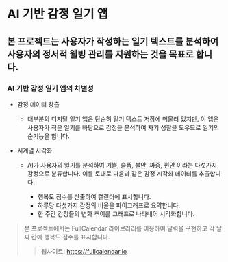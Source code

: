 # AI 기반 감정 일기 앱
## 본 프로젝트는 사용자가 작성하는 일기 텍스트를 분석하여 사용자의 정서적 웰빙 관리를 지원하는 것을 목표로 합니다.
### AI 기반 감정 일기 앱의 차별성
* 감정 데이터 창출
    + 대부분의 디지털 일기 앱은 단순히 일기 텍스트 저장에 머물러 있지만, 이 앱은 사용자가 적은 일기를 바탕으로 감정을 분석하여 자기 성찰을 도우므로 일기의 순기능을 합니다.
    
* 시계열 시각화
    + AI가 사용자의 일기를 분석하여 기쁨, 슬픔, 불안, 짜증, 편안 이라는 다섯가지 감정으로 분류합니다. 이를 토대로 다음과 같은 감정 시각화 데이터를 추출합니다.
      
        - 행복도 점수를 산출하여 캘린더에 표시합니다.
        - 하루당 다섯가지 감정의 비율을 파이그래프로 요약합니다.
        - 한 주간 감정들의 변화 추이를 그래프로 나타내어 시각화합니다.
     
> 본 프로젝트에서는 FullCalendar 라이브러리를 이용하여 달력을 구현하고 각 날짜 칸에 행복도 점수를 표시합니다.
>> 웹사이트: https://fullcalendar.io
